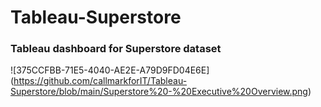 # Tableau-Superstore
### Tableau dashboard for Superstore dataset
![375CCFBB-71E5-4040-AE2E-A79D9FD04E6E] (https://github.com/callmarkforIT/Tableau-Superstore/blob/main/Superstore%20-%20Executive%20Overview.png)
